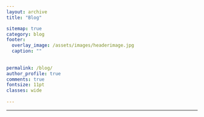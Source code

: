 ```yaml
---
layout: archive
title: "Blog"

sitemap: true
category: blog
footer:
  overlay_image: /assets/images/headerimage.jpg
  caption: ""
 
  
permalink: /blog/
author_profile: true
comments: true
fontsize: 11pt
classes: wide
 
---
```


<hr>
